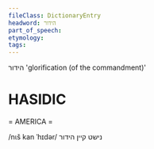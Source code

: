 ```yaml
---
fileClass: DictionaryEntry
headword: הידור
part_of_speech: 
etymology: 
tags: 
---
```

הידור
'glorification (of the commandment)'

HASIDIC
=======
= AMERICA = 

/nɩš kan ˈhɪdər/ נישט קיין הידור